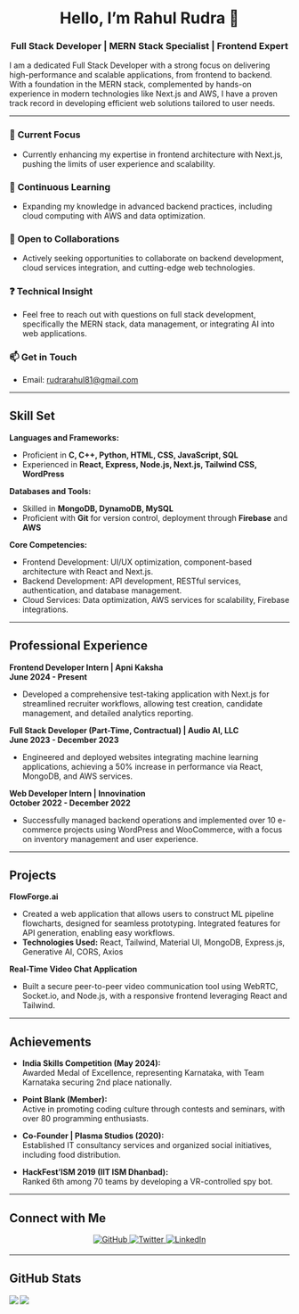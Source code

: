 # **<div align="center">Hello, I’m Rahul Rudra 👋</div>**

### <div align="center">Full Stack Developer | MERN Stack Specialist | Frontend Expert</div>

I am a dedicated Full Stack Developer with a strong focus on delivering high-performance and scalable applications, from frontend to backend. With a foundation in the MERN stack, complemented by hands-on experience in modern technologies like Next.js and AWS, I have a proven track record in developing efficient web solutions tailored to user needs.

---

### 🔭 **Current Focus**
- Currently enhancing my expertise in frontend architecture with Next.js, pushing the limits of user experience and scalability.
  
### 🌱 **Continuous Learning**
- Expanding my knowledge in advanced backend practices, including cloud computing with AWS and data optimization.

### 🤝 **Open to Collaborations**
- Actively seeking opportunities to collaborate on backend development, cloud services integration, and cutting-edge web technologies.

### ❓ **Technical Insight**
- Feel free to reach out with questions on full stack development, specifically the MERN stack, data management, or integrating AI into web applications.

### 📫 **Get in Touch**
- Email: [rudrarahul81@gmail.com](mailto:rudrarahul81@gmail.com)
  
---

## **Skill Set**

**Languages and Frameworks:**  
- Proficient in **C, C++, Python, HTML, CSS, JavaScript, SQL**
- Experienced in **React, Express, Node.js, Next.js, Tailwind CSS, WordPress**

**Databases and Tools:**
- Skilled in **MongoDB, DynamoDB, MySQL**
- Proficient with **Git** for version control, deployment through **Firebase** and **AWS**

**Core Competencies:**
- Frontend Development: UI/UX optimization, component-based architecture with React and Next.js.
- Backend Development: API development, RESTful services, authentication, and database management.
- Cloud Services: Data optimization, AWS services for scalability, Firebase integrations.

---

## **Professional Experience**

**Frontend Developer Intern | Apni Kaksha**  
**June 2024 - Present**  
- Developed a comprehensive test-taking application with Next.js for streamlined recruiter workflows, allowing test creation, candidate management, and detailed analytics reporting.

**Full Stack Developer (Part-Time, Contractual) | Audio AI, LLC**  
**June 2023 - December 2023**  
- Engineered and deployed websites integrating machine learning applications, achieving a 50% increase in performance via React, MongoDB, and AWS services.

**Web Developer Intern | Innovination**  
**October 2022 - December 2022**  
- Successfully managed backend operations and implemented over 10 e-commerce projects using WordPress and WooCommerce, with a focus on inventory management and user experience.

---

## **Projects**

**FlowForge.ai**  
- Created a web application that allows users to construct ML pipeline flowcharts, designed for seamless prototyping. Integrated features for API generation, enabling easy workflows.
- **Technologies Used:** React, Tailwind, Material UI, MongoDB, Express.js, Generative AI, CORS, Axios

**Real-Time Video Chat Application**  
- Built a secure peer-to-peer video communication tool using WebRTC, Socket.io, and Node.js, with a responsive frontend leveraging React and Tailwind.
  
---

## **Achievements**

- **India Skills Competition (May 2024):**  
   Awarded Medal of Excellence, representing Karnataka, with Team Karnataka securing 2nd place nationally.

- **Point Blank (Member):**  
   Active in promoting coding culture through contests and seminars, with over 80 programming enthusiasts.

- **Co-Founder | Plasma Studios (2020):**  
   Established IT consultancy services and organized social initiatives, including food distribution.

- **HackFest’ISM 2019 (IIT ISM Dhanbad):**  
   Ranked 6th among 70 teams by developing a VR-controlled spy bot.

---

## **Connect with Me**

<div align="center">
<a href="https://github.com/RahulRudra81" target="_blank">
<img src="https://img.shields.io/badge/github-%2324292e.svg?&style=for-the-badge&logo=github&logoColor=white" alt="GitHub" style="margin-bottom: 5px;" />
</a>
<a href="https://twitter.com/rudrarahul81" target="_blank">
<img src="https://img.shields.io/badge/twitter-%2300acee.svg?&style=for-the-badge&logo=twitter&logoColor=white" alt="Twitter" style="margin-bottom: 5px;" />
</a>
<a href="https://linkedin.com/in/rahul-r-604828130" target="_blank">
<img src="https://img.shields.io/badge/linkedin-%231E77B5.svg?&style=for-the-badge&logo=linkedin&logoColor=white" alt="LinkedIn" style="margin-bottom: 5px;" />
</a>
</div>

---

## **GitHub Stats**

<img src="https://github-readme-stats.vercel.app/api?username=RahulRudra81&show_icons=true&count_private=true&hide_border=true" align="left" />  
<img src="https://github-readme-stats.vercel.app/api/top-langs/?username=RahulRudra81&hide_border=true&layout=compact" align="left" /> 
